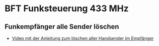 # BFT Funksteuerung 433 MHz


## Funkempfänger alle Sender löschen
+ [Video mit der Anleitung zum löschen aller Handsender im Empfänger](https://www.youtube.com/watch?v=0_Soe_J2U7M)

